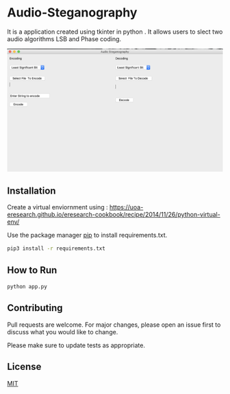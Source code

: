 # Audio-Steganography
It is a application created using tkinter in python .
It allows users to slect two audio algorithms LSB and Phase coding.

![picture](/ui.png)



## Installation


Create a virtual enviornment using : https://uoa-eresearch.github.io/eresearch-cookbook/recipe/2014/11/26/python-virtual-env/

Use the package manager [pip](https://pip.pypa.io/en/stable/) to install requirements.txt.

```bash
pip3 install -r requirements.txt
```

## How to Run

```bash
python app.py
``` 






## Contributing
Pull requests are welcome. For major changes, please open an issue first to discuss what you would like to change.

Please make sure to update tests as appropriate.

## License
[MIT](https://choosealicense.com/licenses/mit/)
